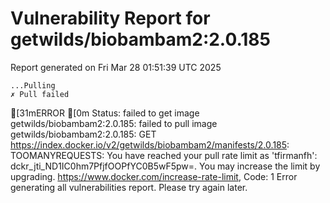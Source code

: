 # Vulnerability Report for getwilds/biobambam2:2.0.185

Report generated on Fri Mar 28 01:51:39 UTC 2025

    ...Pulling
    ✗ Pull failed
[31mERROR  [0m Status: failed to get image getwilds/biobambam2:2.0.185: failed to pull image getwilds/biobambam2:2.0.185: GET https://index.docker.io/v2/getwilds/biobambam2/manifests/2.0.185: TOOMANYREQUESTS: You have reached your pull rate limit as 'tfirmanfh': dckr_jti_ND1IC0hm7PfjfOOPfYC0B5wF5pw=. You may increase the limit by upgrading. https://www.docker.com/increase-rate-limit, Code: 1 
Error generating all vulnerabilities report. Please try again later.
